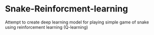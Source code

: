 # Snake-Reinforcment-learning
Attempt to create deep learning model for playing simple game of snake using reinforcement learning (Q-learning)
